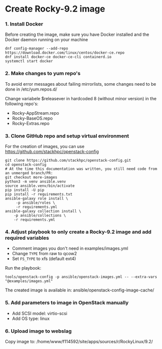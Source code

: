 # Create Rocky-9.2 image #

### 1. Install Docker

Before creating the image, make sure you have Docker installed and the Docker daemon running on your machine

```
dnf config-manager --add-repo https://download.docker.com/linux/centos/docker-ce.repo
dnf install docker-ce docker-ce-cli containerd.io
systemctl start docker
```

### 2. Make changes to yum repo's

To avoid error messages about failing mirrorlists, some changes need to be done in /etc/yum.repos.d/

Change variabele $releasever in hardcoded 8 (without minor version) in the following repo's:
- Rocky-AppStream.repo
- Rocky-BaseOS.repo
- Rocky-Extras.repo

### 3. Clone GitHub repo and setup virtual environment

For the creation of images, you can use https://github.com/stackhpc/openstack-config

```
git clone https://github.com/stackhpc/openstack-config.git 
cd openstack-config
# At the time this documentation was written, you still need code from an unmerged branch/PR:
git checkout more-images
python3 -m venv ansible.venv 
source ansible.venv/bin/activate 
pip install -U pip 
pip install -r requirements.txt
ansible-galaxy role install \                                                    
     -p ansible/roles \     
     -r requirements.yml
ansible-galaxy collection install \                                                    
    -p ansible/collections \
    -r requirements.yml
```

### 4. Adjust playbook to only create a Rocky-9.2 image and add required variables

- Comment images you don't need in examples/images.yml
- Change ```TYPE``` from raw to qcow2
- Set ```FS_TYPE``` to xfs (default ext4) 

Run the playbook:
```
tools/openstack-config -p ansible/openstack-images.yml -- --extra-vars "@examples/images.yml"
```

The created image is available in: ansible/openstack-config-image-cache/

### 5. Add parameters to image in OpenStack manually

- Add SCSI model: virtio-scsi
- Add OS type: linux

### 6. Upload image to webslag

Copy image to: /home/www/f114592/site/apps/sources/r/RockyLinux/9.2/

